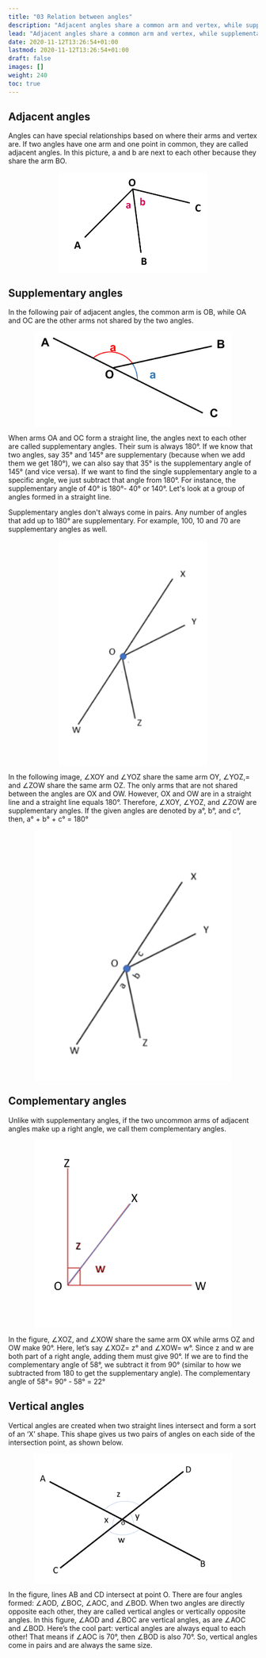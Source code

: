 ```yaml
---
title: "03 Relation between angles"
description: "Adjacent angles share a common arm and vertex, while supplementary angles add up to 180°. Complementary angles add up to 90°, and vertical angles are always equal."
lead: "Adjacent angles share a common arm and vertex, while supplementary angles add up to 180°. Complementary angles add up to 90°, and vertical angles are always equal."
date: 2020-11-12T13:26:54+01:00
lastmod: 2020-11-12T13:26:54+01:00
draft: false
images: []
weight: 240
toc: true
---
```


## Adjacent angles

Angles can have special relationships based on where their arms and vertex are. If two angles have one arm and one point in common, they are called adjacent angles. In this picture, a and b are next to each other because they share the arm BO.
 
<img src="3_32_adjacent_angles.PNG" width="300" style="display: block; margin: 0 auto;">


## Supplementary angles

In the following pair of adjacent angles, the common arm is OB, while OA and OC are the other arms not shared by the two angles. 

<img src="3_39_supplementary_angles.jpg" width="400" style="display: block; margin: 0 auto;">

When arms OA and OC form a straight line, the angles next to each other are called supplementary angles. Their sum is always 180°. 
If we know that two angles, say 35° and 145° are supplementary (because when we add them we get 180°), we can also say that 35° is the supplementary angle of 145° (and vice versa). If we want to find the single supplementary angle to a specific angle, we just subtract that angle from 180°. For instance, the supplementary angle of 40° is 180°- 40° or 140°. Let's look at a group of angles formed in a straight line.

Supplementary angles don't always come in pairs. Any number of angles that add up to 180° are supplementary. For example, 100, 10 and 70 are supplementary angles as well. 
 
<img src="3_34_straight_angle.PNG" width="300" style="display: block; margin: 0 auto;">

In the following image, ∠XOY and ∠YOZ share the same arm OY, ∠YOZ,= and ∠ZOW share the same arm OZ. The only arms that are not shared between the angles are OX and OW. However, OX and OW are in a straight line and a straight line equals 180°. Therefore, ∠XOY, ∠YOZ, and ∠ZOW are supplementary angles. If the given angles are denoted by a°, b°, and c°, then, a° + b° + c° = 180°

<img src="3_35_straight_angle2.PNG" width="400" style="display: block; margin: 0 auto;">


## Complementary angles

Unlike with supplementary angles, if the two uncommon arms of adjacent angles make up a right angle, we call them complementary angles. 

<img src="3_36_complementary_angles.png" width="400" style="display: block; margin: 0 auto;">

In the figure, ∠XOZ, and ∠XOW share the same arm OX while arms OZ and OW make 90°. 
Here, let’s say ∠XOZ= z° and ∠XOW= w°. Since z and w are both part of a right angle, adding them must give 90°.
If we are to find the complementary angle of 58°, we subtract it from 90° (similar to how we subtracted from 180 to get the supplementary angle). The complementary angle of 58°= 90° - 58° = 22°

## Vertical angles

Vertical angles are created when two straight lines intersect and form a sort of an ‘X’ shape. This shape gives us two pairs of angles on each side of the intersection point, as shown below.  

<img src="3_37_VOA.png" width="400" style="display: block; margin: 0 auto;">

In the figure, lines AB and CD intersect at point O. There are four angles formed: ∠AOD, ∠BOC, ∠AOC, and ∠BOD. When two angles are directly opposite each other, they are called vertical angles or vertically opposite angles. In this figure, ∠AOD and ∠BOC are vertical angles, as are ∠AOC and ∠BOD. 
Here’s the cool part: vertical angles are always equal to each other! That means if ∠AOC is 70°, then ∠BOD is also 70°. So, vertical angles come in pairs and are always the same size.

